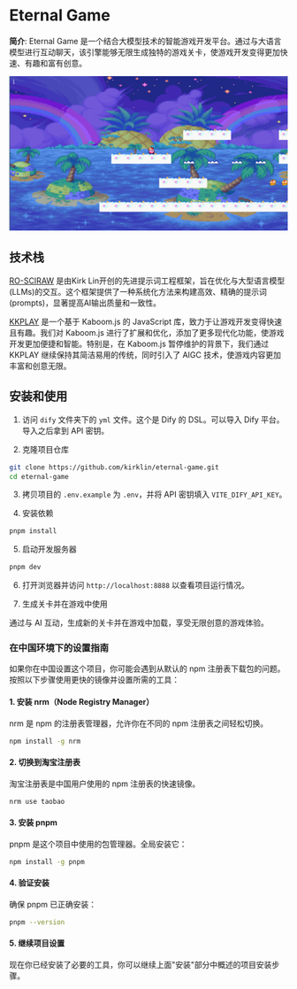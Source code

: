 # Eternal Game

**简介**:
Eternal Game 是一个结合大模型技术的智能游戏开发平台。通过与大语言模型进行互动聊天，该引擎能够无限生成独特的游戏关卡，使游戏开发变得更加快速、有趣和富有创意。

![intro](README.assets/intro.png)

## 技术栈

[RO-SCIRAW](https://github.com/kirklin/RO-SCIRAW) 是由Kirk Lin开创的先进提示词工程框架，旨在优化与大型语言模型(LLMs)的交互。这个框架提供了一种系统化方法来构建高效、精确的提示词(prompts)，显著提高AI输出质量和一致性。

[KKPLAY](https://github.com/kirklin/kkplay) 是一个基于 Kaboom.js 的 JavaScript 库，致力于让游戏开发变得快速且有趣。我们对 Kaboom.js 进行了扩展和优化，添加了更多现代化功能，使游戏开发更加便捷和智能。特别是，在 Kaboom.js 暂停维护的背景下，我们通过 KKPLAY 继续保持其简洁易用的传统，同时引入了 AIGC 技术，使游戏内容更加丰富和创意无限。

## 安装和使用

1. 访问 `dify` 文件夹下的 `yml` 文件。这个是 Dify 的 DSL。可以导入 Dify 平台。导入之后拿到 API 密钥。

2. 克隆项目仓库

```bash
git clone https://github.com/kirklin/eternal-game.git
cd eternal-game
```

3. 拷贝项目的 `.env.example` 为 `.env`，并将 API 密钥填入 `VITE_DIFY_API_KEY`。

4. 安装依赖

```bash
pnpm install
```

5. 启动开发服务器

```bash
pnpm dev
```

6. 打开浏览器并访问 `http://localhost:8888` 以查看项目运行情况。

7. 生成关卡并在游戏中使用

通过与 AI 互动，生成新的关卡并在游戏中加载，享受无限创意的游戏体验。

### 在中国环境下的设置指南

如果你在中国设置这个项目，你可能会遇到从默认的 npm 注册表下载包的问题。按照以下步骤使用更快的镜像并设置所需的工具：

#### 1. 安装 nrm（Node Registry Manager）

nrm 是 npm 的注册表管理器，允许你在不同的 npm 注册表之间轻松切换。

```bash
npm install -g nrm
```

#### 2. 切换到淘宝注册表

淘宝注册表是中国用户使用的 npm 注册表的快速镜像。

```bash
nrm use taobao
```

#### 3. 安装 pnpm

pnpm 是这个项目中使用的包管理器。全局安装它：

```bash
npm install -g pnpm
```

#### 4. 验证安装

确保 pnpm 已正确安装：

```bash
pnpm --version
```

#### 5. 继续项目设置

现在你已经安装了必要的工具，你可以继续上面"安装"部分中概述的项目安装步骤。
